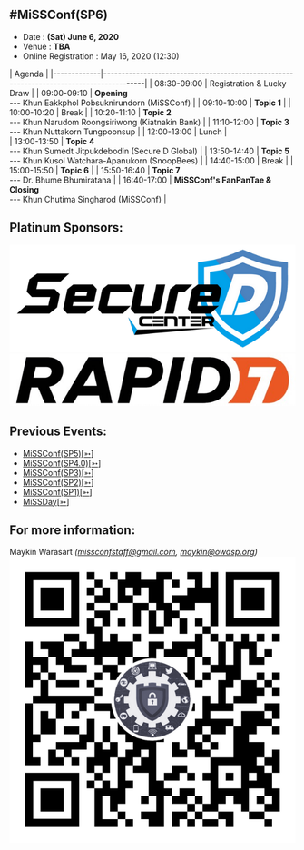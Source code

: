 ## #MiSSConf(SP6)

+ Date : **(Sat) June 6, 2020**
+ Venue : **TBA**
+ Online Registration : May 16, 2020 (12:30)

|      Agenda       																					|
|-------------|-----------------------------------------------------------------------------------------|
| 08:30-09:00 | Registration & Lucky Draw																|
| 09:00-09:10 | **Opening** <br>--- Khun Eakkphol Pobsuknirundorn (MiSSConf)							|
| 09:10-10:00 | **Topic 1** 																		    |
| 10:00-10:20 | Break																					|
| 10:20-11:10 | **Topic 2** <br>--- Khun Narudom Roongsiriwong (Kiatnakin Bank)							|
| 11:10-12:00 | **Topic 3** <br>--- Khun Nuttakorn Tungpoonsup											|
| 12:00-13:00 | Lunch																					|	
| 13:00-13:50 | **Topic 4** <br>--- Khun Sumedt Jitpukdebodin (Secure D Global)							|
| 13:50-14:40 | **Topic 5** <br>--- Khun Kusol Watchara-Apanukorn (SnoopBees)							|
| 14:40-15:00 | Break																					|
| 15:00-15:50 | **Topic 6** 																			|
| 15:50-16:40 | **Topic 7** <br>--- Dr. Bhume Bhumiratana												|
| 16:40-17:00 | **MiSSConf's FanPanTae  & Closing** <br>--- Khun Chutima Singharod (MiSSConf) 			|


## Platinum Sponsors:
[![](/SP6/Sponsors/SecureD.png "Your Secure Daemon. We provide cyber security services for your company ranging from cyber security training, consultant, penetration testing, incident response, and more.")](https://www.secure-d.tech/)
[![](/SP6/Sponsors/Rapid7.jpg "Accelerate Security, Vuln Management, Compliance")](https://www.rapid7.com/)


## Previous Events:
* [MiSSConf(SP5)](https://www.techtalkthai.com/misscoinf-sp5-date-and-agenda-are-announced/)[[➳](https://www.facebook.com/notes/2450050635052739/)]
* [MiSSConf(SP4.0)](https://www.techtalkthai.com/missconfsp4-0-registration-will-start-in-2018-03-16/)[[➳](https://www.facebook.com/notes/1998382990191517)]
* [MiSSConf(SP3)](https://www.techtalkthai.com/missconfsp3-registration-date-is-marked-at-march-15th-2017-12-00/)[[➳](https://www.facebook.com/notes/1590473300982490)]
* [MiSSConf(SP2)](https://www.techtalkthai.com/missconfsp2-tickets-will-be-available-for-free-at-noon-of-2016-11-03/)[[➳](https://www.facebook.com/notes/1435209959842159)]
* [MiSSConf(SP1)](https://www.techtalkthai.com/introduce-to-missconfsp1-free-it-security-seminar/)[[➳](https://www.facebook.com/notes/1292590137437476)]
* [MiSSDay](https://www.techtalkthai.com/it-connect-miss-day/)[[➳](https://www.facebook.com/notes/1257877097575447)]


## For more information:
Maykin Warasart *(missconfstaff@gmail.com, maykin@owasp.org)*
[![](/img/lineat-missconf-v2-640.png "Talk w/ us via LINE")](https://line.me/R/ti/p/%40missconf)
